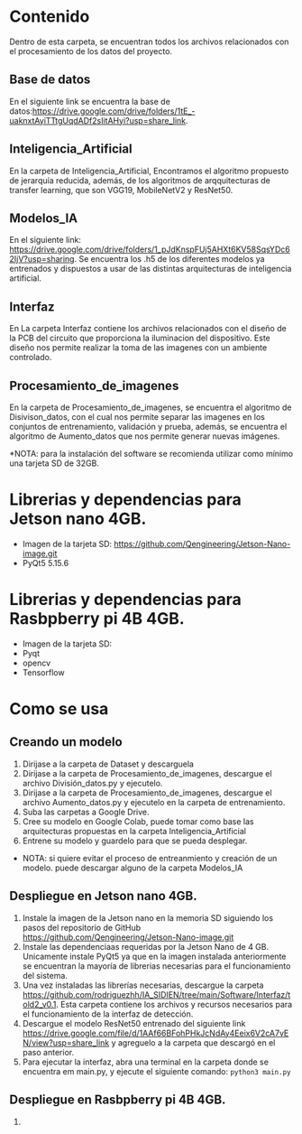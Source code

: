 # Contenido
Dentro de esta carpeta, se encuentran todos los archivos relacionados con el procesamiento de los datos del proyecto.

## Base de datos
En el siguiente link se encuentra la base de datos:https://drive.google.com/drive/folders/1tE_-uaknxtAyiTTtgUqdADf2sIitAHyi?usp=share_link.

## Inteligencia_Artificial
En la carpeta de Inteligencia_Artificial, Encontramos el algoritmo propuesto de jerarquía reducida, además, de los algoritmos de arqquitecturas de transfer learning, que son VGG19, MobileNetV2 y ResNet50.

## Modelos_IA 
En el siguiente link: https://drive.google.com/drive/folders/1_pJdKnspFUj5AHXt6KV58SqsYDc62IjV?usp=sharing. Se encuentra los .h5 de los diferentes modelos ya entrenados y dispuestos a usar de las distintas arquitecturas de inteligencia artificial. 

## Interfaz
En La carpeta Interfaz contiene los archivos relacionados con el diseño de la PCB del circuito que proporciona la iluminacion del dispositivo. Este diseño nos permite realizar la toma de las imagenes con un ambiente controlado. 

## Procesamiento_de_imagenes
En la carpeta de Procesamiento_de_imagenes, se encuentra el algoritmo de Disivison_datos, con el cual nos permite separar las imagenes en los conjuntos de entrenamiento, validación y prueba, además, se encuentra el algoritmo de Aumento_datos que nos permite generar nuevas imágenes.

*NOTA: para la instalación del software se recomienda utilizar como mínimo una tarjeta SD de 32GB.
# Librerias y dependencias para Jetson nano 4GB.
* Imagen de la tarjeta SD: https://github.com/Qengineering/Jetson-Nano-image.git
* PyQt5 5.15.6


# Librerias y dependencias para Rasbpberry pi 4B 4GB.
* Imagen de la tarjeta SD: 
* Pyqt
* opencv
* Tensorflow


# Como se usa
## Creando un modelo 
1. Dirijase a la carpeta de Dataset y descarguela
2. Dirijase a la carpeta de Procesamiento_de_imagenes, descargue el archivo División_datos.py y ejecutelo.
3. Dirijase a la carpeta de Procesamiento_de_imagenes, descargue el archivo Aumento_datos.py y ejecutelo en la carpeta de entrenamiento. 
4. Suba las carpetas a Google Drive.
5. Cree su modelo en Google Colab, puede tomar como base las arquitecturas propuestas en la carpeta Inteligencia_Artificial
6. Entrene su modelo y guardelo para que se pueda desplegar. 

* NOTA: si quiere evitar el proceso de entreanmiento y creación de un modelo. puede descargar alguno de la carpeta Modelos_IA 

## Despliegue en Jetson nano 4GB.
1. Instale la imagen de la Jetson nano en la memoria SD siguiendo los pasos del repositorio de GitHub https://github.com/Qengineering/Jetson-Nano-image.git
2. Instale las dependenciaas requeridas por la Jetson Nano de 4 GB. Unicamente instale PyQt5 ya que en la imagen instalada anteriormente se encuentran la mayoría de librerias necesarias para el funcionamiento del sistema.
3. Una vez instaladas las librerías necesarias, descargue la carpeta https://github.com/rodriguezhh/IA_SIDIEN/tree/main/Software/Interfaz/told2_v0.1. Esta carpeta contiene los archivos y recursos necesarios para el funcionamiento de la interfaz de detección.
4. Descargue el modelo ResNet50 entrenado del siguiente link https://drive.google.com/file/d/1AAf66BFohPHkJcNdAy4Eeix6V2cA7vEN/view?usp=share_link y agreguelo a la carpeta que descargó en el paso anterior.
5. Para ejecutar la interfaz, abra una terminal en la carpeta donde se encuentra em main.py, y ejecute el siguiente comando: `python3 main.py`

## Despliegue en Rasbpberry pi 4B 4GB.
1. 
